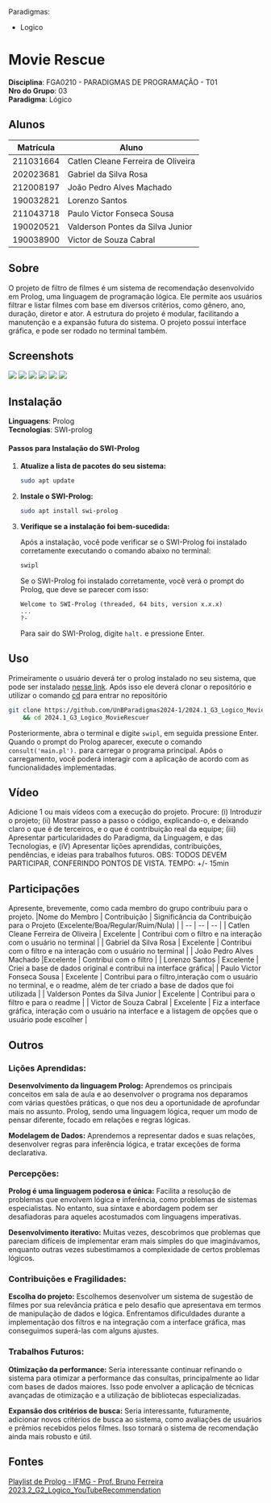 Paradigmas:
 - Logico

# Movie Rescue

**Disciplina**: FGA0210 - PARADIGMAS DE PROGRAMAÇÃO - T01 <br>
**Nro do Grupo**: 03<br>
**Paradigma**: Lógico<br>

## Alunos
|Matrícula | Aluno |
| -- | -- |
| 211031664  |  Catlen Cleane Ferreira de Oliveira |
| 202023681  |  Gabriel da Silva Rosa |
| 212008197  |  João Pedro Alves Machado |
| 190032821  |  Lorenzo Santos |
| 211043718  |  Paulo Victor Fonseca Sousa |
| 190020521  |  Valderson Pontes da Silva Junior |
| 190038900  |  Victor de Souza Cabral |


## Sobre 
O projeto de filtro de filmes é um sistema de recomendação desenvolvido em Prolog, uma linguagem de programação lógica. Ele permite aos usuários filtrar e listar filmes com base em diversos critérios, como gênero, ano, duração, diretor e ator. A estrutura do projeto é modular, facilitando a manutenção e a expansão futura do sistema. O projeto possui interface gráfica, e pode ser rodado no terminal também.

## Screenshots

![](assets/animacao.gif)
![](assets/img1.jpg)
![](assets/img2.jpg)
![](assets/img3.jpg)
![](assets/img4.jpg)
![](assets/img5.jpg)




## Instalação 
**Linguagens**: Prolog<br>
**Tecnologias**: SWI-prolog<br>

#### Passos para Instalação do SWI-Prolog

1. **Atualize a lista de pacotes do seu sistema:**

    ```sh
    sudo apt update
    ```

2. **Instale o SWI-Prolog:**

    ```sh
    sudo apt install swi-prolog
    ```

3. **Verifique se a instalação foi bem-sucedida:**

    Após a instalação, você pode verificar se o SWI-Prolog foi instalado corretamente executando o comando abaixo no terminal:

    ```sh
    swipl
    ```

    Se o SWI-Prolog foi instalado corretamente, você verá o prompt do Prolog, que deve se parecer com isso:

    ```plaintext
    Welcome to SWI-Prolog (threaded, 64 bits, version x.x.x)
    ...
    ?-
    ```

    Para sair do SWI-Prolog, digite `halt.` e pressione Enter.




## Uso 
Primeiramente o usuário deverá ter o prolog instalado no seu sistema, que pode ser instalado [nesse link](https://www.swi-prolog.org/download/stable).
Após isso ele deverá clonar o repositório e utilizar o comando [cd](https://guialinux.uniriotec.br/cd/) para entrar no repositório

```bash
git clone https://github.com/UnBParadigmas2024-1/2024.1_G3_Logico_MovieRescuer.git \
    && cd 2024.1_G3_Logico_MovieRescuer
```

Posteriormente, abra o terminal e digite `swipl`, em seguida pressione Enter. Quando o prompt do Prolog aparecer, execute o comando `consult('main.pl').` para carregar o programa principal. Após o carregamento, você poderá interagir com a aplicação de acordo com as funcionalidades implementadas.


## Vídeo
Adicione 1 ou mais vídeos com a execução do projeto.
Procure: 
(i) Introduzir o projeto;
(ii) Mostrar passo a passo o código, explicando-o, e deixando claro o que é de terceiros, e o que é contribuição real da equipe;
(iii) Apresentar particularidades do Paradigma, da Linguagem, e das Tecnologias, e
(iV) Apresentar lições aprendidas, contribuições, pendências, e ideias para trabalhos futuros.
OBS: TODOS DEVEM PARTICIPAR, CONFERINDO PONTOS DE VISTA.
TEMPO: +/- 15min

## Participações
Apresente, brevemente, como cada membro do grupo contribuiu para o projeto.
|Nome do Membro | Contribuição | Significância da Contribuição para o Projeto (Excelente/Boa/Regular/Ruim/Nula) |
| -- | -- | -- |
| Catlen Cleane Ferreira de Oliveira      | Excelente | Contribui com o filtro e na interação com o usuário no terminal |
| Gabriel da Silva Rosa                   | Excelente | Contribui com o filtro e na interação com o usuário no terminal |
| João Pedro Alves Machado                |Excelente  | Contribui com o filtro |
| Lorenzo Santos                          | Excelente |  Criei a base de dados original e contribui na interface gráfica|
| Paulo Victor Fonseca Sousa              | Excelente | Contribui para o filtro,interação com o usuário no terminal, e o readme, além de ter  criado a base de dados que foi utilizada  |
| Valderson Pontes da Silva Junior        | Excelente |  Contribui para o filtro e para o readme |
| Victor de Souza Cabral                  | Excelente |  Fiz a interface gráfica, interação com o usuário na interface e a listagem de opções que o usuário pode escolher |

## Outros

### Lições Aprendidas:

**Desenvolvimento da linguagem Prolog:** Aprendemos os principais conceitos em sala de aula e ao desenvolver o programa nos deparamos com várias questões práticas, o que nos deu a oportunidade de aprofundar mais no assunto. Prolog, sendo uma linguagem lógica, requer um modo de pensar diferente, focado em relações e regras lógicas.

**Modelagem de Dados:** Aprendemos a representar dados e suas relações, desenvolver regras para inferência lógica, e tratar exceções de forma declarativa.

### Percepções:

**Prolog é uma linguagem poderosa e única:** Facilita a resolução de problemas que envolvem lógica e inferência, como problemas de sistemas especialistas. No entanto, sua sintaxe e abordagem podem ser desafiadoras para aqueles acostumados com linguagens imperativas.

**Desenvolvimento iterativo:** Muitas vezes, descobrimos que problemas que pareciam difíceis de implementar eram mais simples do que imaginávamos, enquanto outras vezes subestimamos a complexidade de certos problemas lógicos.

### Contribuições e Fragilidades:

**Escolha do projeto:** Escolhemos desenvolver um sistema de sugestão de filmes por sua relevância prática e pelo desafio que apresentava em termos de manipulação de dados e lógica. Enfrentamos dificuldades durante a implementação dos filtros e na integração com a interface gráfica, mas conseguimos superá-las com alguns ajustes.

### Trabalhos Futuros:

**Otimização da performance:** Seria interessante continuar refinando o sistema para otimizar a performance das consultas, principalmente ao lidar com bases de dados maiores. Isso pode envolver a aplicação de técnicas avançadas de otimização e a utilização de bibliotecas especializadas.

**Expansão dos critérios de busca:** Seria interessante, futuramente, adicionar novos critérios de busca ao sistema, como avaliações de usuários e prêmios recebidos pelos filmes. Isso tornará o sistema de recomendação ainda mais robusto e útil.

## Fontes
[Playlist de Prolog - IFMG - Prof. Bruno Ferreira](https://www.youtube.com/watch?v=x_ahRnd1gTI&list=PLZ-Bk6jzsb-OScKa7vhpcQXoU2uxYGaFx)
[2023.2_G2_Logico_YouTubeRecommendation](https://github.com/UnBParadigmas2023-2/2023.2_G2_Logico_YouTubeRecommendation/tree/main)
